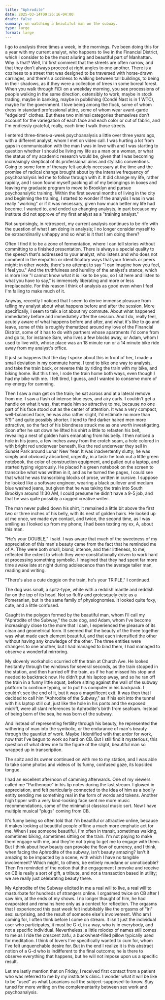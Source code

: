 ```yaml
---
title: "Aphrodite"
date: 2025-03-14T09:26:16-04:00
draft: false
summary: on watching a beautiful man on the subway.
type: large
format: large
---
```


I go to analysis three times a week, in the mornings. I've been doing this for a year with my current analyst, who happens to live in the Financial District, which I consider to be the most alluring and beautiful part of Manhattan. Why is that? Well, I'd first comment that the streets are often narrow, and that they don't always proceed at right angles to one another. There is a coziness to a street that was designed to be traversed with horse-drawn carriages, and there's a coziness to walking between tall buildings, to being in their shadows, as if they were a collection of trees in some boreal forest. When you walk through FiDi on a weekday morning, you see processions of people walking in the same direction, ostensibly to work, maybe in stock trading, maybe in banking, maybe in publishing (Condé Nast is in 1 WTC), maybe for the government. I love being among the flock, some of whom dress in standard professional attire, some of whom wear avant-garde "edgelord" clothes. But these two minimal categories themselves don't account for the variegation of each face and each color or cut of fabric, and I'm endlessly grateful, really, each time I walk those streets.

I entered three-times-a-week psychoanalysis a little over three years ago, with a different analyst, whom I met on video call. I was hurting a lot from gaps in communication with the man I was in love with and I was starting to question whether I should be living my life as a man or a woman, or what the status of my academic research would be, given that I was becoming increasingly skeptical of its professional aims and stylistic conventions. Going to some form of therapy felt acutely necessary at the time and the promise of radical change brought about by the intensive frequency of psychoanalysis led me to follow through with it. It did change my life, rather rapidly, and I soon found myself packing all of my belongings in boxes and leaving my graduate program to move to Brooklyn and pursue psychoanalytic training. Within the first several months of living in the city and beginning the training, I started to wonder if the analysis I was in was really "working" or if it was necessary, given how much better my life had become. I wanted to, and ended up changing analysts, in part because my institute did not approve of my first analyst as a "training analyst."

Not surprisingly, in retrospect, my current analysis continues to be rife with the question of what I am doing in analysis; I no longer consider myself to be extraordinarily unhappy and so what is it that I am doing there? 

Often I find it to be a zone of fermentation, where I can tell stories without committing to a finished presentation. There is always a special quality to the speech that's addressed to your analyst, who listens and who does not comment in the empathic or identificatory ways that your friends or peers might; in other words, there's no attempt to say "I can imagine how you feel, I feel you." And the truthfulness and humility of the analyst's stance, which is more like "I cannot know what it is like to be you, so I sit here and listen to what you have to say," is immensely liberating and more or less irreplaceable. For this reason I think of analysis as good even when I feel I'm failing to make much of it.

Anyway, recently I noticed that I seem to derive immense pleasure from telling my analyst about what happens before and after the session. More specifically, I seem to talk a lot about my commute. About what happened immediately before and immediately after the session. And I do, really feel, acutely aware of what happens before and after, and what it's like to go and leave, some of this is roughly thematized around my love of the Financial District, some of it has to do with partners whose apartments I'd come from and go to, for instance Sam, who lives a few blocks away, or Adam, whom I used to live with, whose place was an 18 minute run or a 14 minute bike ride away from my analyst's office.

It just so happens that the day I spoke about this in front of her, I made a small deviation in my commute home. I tend to bike one way to analysis, and take the train back, or reverse this by riding the train with my bike, and biking home. But this time, I rode the train home both ways, even though I had my bike with me. I felt tired, I guess, and I wanted to conserve more of my energy for camming.

Then I saw a man get on the train; he sat across and at a lateral remove from me. I saw a flash of intense blue eyes, and airy curls. I couldn't get a handle on what it was, that made him so attractive to me, because no one part of his face stood out as the center of attention. It was a very compact, well-balanced face, he was also rather slight, I'd estimate no more than 5&rsquo;9'' and quite possibly shorter. I tend to find darker haired men more attractive, so the fact of his blondness struck me as one worth investigating. Soon after he sat down he lifted his shirt a little to refasten his belt, revealing a nest of golden hairs emanating from his belly. I then noticed a hole in his jeans, a few inches away from the crotch seam, a hole colored in with bright red underwear beneath, like the red underwear they sell in Sunset Park around Lunar New Year. It was inadvertently slutty; he was simply and obviously absorbed, urgently, in a task: he took out a little green notebook, the color of construction equipment, and pulled out a laptop, and started typing vigorously. He placed his green notebook on the screen to transcribe what was written in it, and as he turned the pages, I could see that what he was transcribing blocks of prose, written in cursive. I suppose he looked like a software engineer, wearing a black pullover and medium blue washed jeans, but given that he was taking the train into South Brooklyn around 11:30 AM, I could presume he didn't have a 9-5 job, and that he was quite possibly a ragged creative writer.

The man never pulled down his shirt, it remained a little bit above the first two or three inches of his belly, with its nest of golden hairs. He looked up at me once, we made eye contact, and twice, the second time, as I was smiling as I looked up from my phone; I had been texting my ex, A, about this man.

"He's your DOUBLE," I said. I was aware that much of the sweetness of my appreciation of this man's beauty came from the fact that he reminded me of A. They were both small, blond, intense, and their littleness, to me, reflected the extent to which they were constitutionally driven to work hard at processing something symbolic. I imagined that they had spent far more time awake late at night during adolescence than the average taller man, reading and writing.

"There's also a cute doggie on the train, he's your TRIPLE," I continued.

The dog was small, a spitz-type, white with a reddish mantle and reddish fur on the top of its head. Not so fluffy and grotesquely cute as a Pomeranian, but in the same family of physiognomies. It looked quite foxy, cute, and a little confused.

Caught in the polygon formed by the beautiful man, whom I'll call my "Aphrodite of the Subway," the cute dog, and Adam, whom I've become increasingly close to the more that I cam, I experienced the pleasure of its clean and geometrical form. It seemed that the beauty of the three together was what made each element beautiful, and that each intensified the other without having any knowledge of the other. The three entities were strangers to one another, but I had managed to bind them, I had managed to observe a wonderful mirroring.

My slovenly workaholic scurried off the train at Church Ave. He looked hesitantly through the windows for several seconds, as the train stopped in the station, and then hurried off the train, as if he had missed his stop and needed to backtrack now. He didn't put his laptop away, and so he ran off the train in a funny little squat, before sitting against the wall of the subway platform to continue typing, or to put his computer in his backpack. I couldn't see the end of it, but it was a magnificent exit. It was then that I decided to call him "Aphrodite of the Subway," as if his exit into the tunnel with his laptop still out, just like the hole in his pants and the exposed midriff, were all slant references to Aphrodite's birth from seafoam. Instead of being born of the sea, he was born of the subway.

And instead of representing fertility through his beauty, he represented the withering of man into the symbolic, or the endurance of man's beauty through the gauntlet of work. Maybe I identified with that ardor for work, now that I've begun to work so hard on CB. But I still find it mysterious, this question of what drew me to the figure of the slight, beautiful man so wrapped up in transcription.

The spitz and its owner continued on with me to my station, and I was able to take some photos and videos of its funny, confused gaze, its lopsided tongue.

I had an excellent afternoon of camming afterwards. One of my viewers called me "Parthenope" in his tip notes during the last stream. I glowed in appreciation, and felt particularly connected to the idea of him as a bodily entity sending me something real in the form of words and tokens. Another high tipper with a very kind-looking face sent me more music recommendations, some of the minimalist classical music sort. Now I have multiple musical "plugs" coming from CB.

It's funny being so often told that I'm beautiful or attractive online, because it makes looking at beautiful people offline a much more emphatic act for me. When I see someone beautiful, I'm often in transit, sometimes walking, sometimes biking, sometimes sitting on the train. I'm not paying to make them engage with me, and they're not trying to get me to engage with them. But I think about how beauty can provoke the flow of currency, and I think, when facing the Aphrodite of the subway, isn't beauty amazing? Isn't it amazing to be impacted by a scene, with which I have no tangible involvement? Which might, to others, be entirely mundane or unnoticeable? Then I'm reminded of the notion that the engagement I provoke and receive on CB is really a sort of gift, a tribute, and not a transaction based in utility; we are really just celebrating beauty there.


 My Aphrodite of the Subway elicited in me a real will to live, a real will to masturbate for hundreds of strangers online. I orgasmed twice on CB after I saw him, at the ends of my shows. I no longer thought of him, he had evaporated and remains here only as a context for reflection. The orgasms that I experienced this past week felt indubitably like the orgasms of "irl" sex: surprising, and the result of someone else's involvement. Who am I coming for, I often think before I come on stream. It isn't just the individual user who participates, it must be G-d, in a way, who is in everybody, and not a specific individual. Nevertheless, a little rolodex of names still comes to me as I ride the crescent zafu, a buckwheat-filled pillow typically used for meditation. I think of lovers I've specifically wanted to cum for, whom I've felt unquenchable desire for. But in the end I realize it is this abstract notion of a G-d who is indifferent to the final outcome; he is there to observe everything that happens, but he will not impose upon us a specific result. 
 
 Let me lastly mention that on Friday, I received first contact from a patient who was referred to me by my institute's clinic. I wonder what it will be like to be "used" as what Lacanians call the subject-supposed-to-know. Stay tuned for more writing on the complementarity between sex work and psychoanalysis.